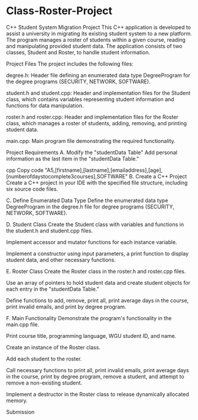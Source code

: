 # Class-Roster-Project

C++ Student System Migration Project
This C++ application is developed to assist a university in migrating its existing student system to a new platform. The program manages a roster of students within a given course, reading and manipulating provided student data. The application consists of two classes, Student and Roster, to handle student information.

Project Files
The project includes the following files:

degree.h: Header file defining an enumerated data type DegreeProgram for the degree programs (SECURITY, NETWORK, SOFTWARE).

student.h and student.cpp: Header and implementation files for the Student class, which contains variables representing student information and functions for data manipulation.

roster.h and roster.cpp: Header and implementation files for the Roster class, which manages a roster of students, adding, removing, and printing student data.

main.cpp: Main program file demonstrating the required functionality.

Project Requirements
A. Modify the "studentData Table"
Add personal information as the last item in the "studentData Table."

cpp
Copy code
"A5,[firstname],[lastname],[emailaddress],[age],[numberofdaystocomplete3courses],SOFTWARE"
B. Create a C++ Project
Create a C++ project in your IDE with the specified file structure, including six source code files.

C. Define Enumerated Data Type
Define the enumerated data type DegreeProgram in the degree.h file for degree programs (SECURITY, NETWORK, SOFTWARE).

D. Student Class
Create the Student class with variables and functions in the student.h and student.cpp files.

Implement accessor and mutator functions for each instance variable.

Implement a constructor using input parameters, a print function to display student data, and other necessary functions.

E. Roster Class
Create the Roster class in the roster.h and roster.cpp files.

Use an array of pointers to hold student data and create student objects for each entry in the "studentData Table."

Define functions to add, remove, print all, print average days in the course, print invalid emails, and print by degree program.

F. Main Functionality
Demonstrate the program's functionality in the main.cpp file.

Print course title, programming language, WGU student ID, and name.

Create an instance of the Roster class.

Add each student to the roster.

Call necessary functions to print all, print invalid emails, print average days in the course, print by degree program, remove a student, and attempt to remove a non-existing student.

Implement a destructor in the Roster class to release dynamically allocated memory.

Submission
